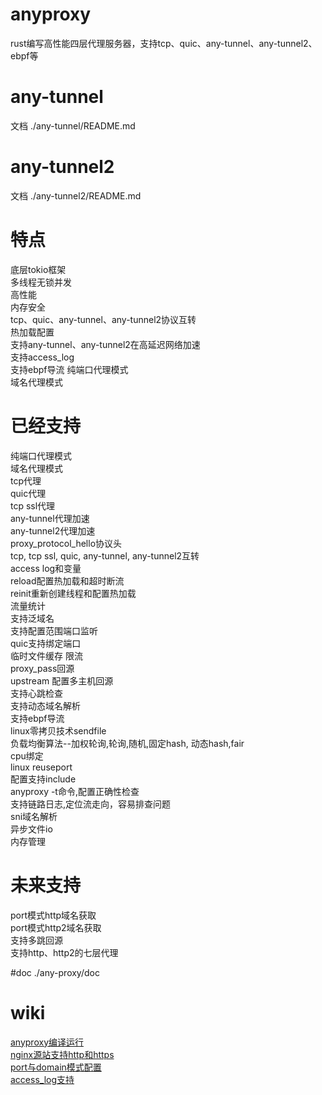 # anyproxy
rust编写高性能四层代理服务器，支持tcp、quic、any-tunnel、any-tunnel2、ebpf等

# any-tunnel
文档 ./any-tunnel/README.md

# any-tunnel2
文档 ./any-tunnel2/README.md

# 特点
底层tokio框架  
多线程无锁并发  
高性能  
内存安全  
tcp、quic、any-tunnel、any-tunnel2协议互转  
热加载配置  
支持any-tunnel、any-tunnel2在高延迟网络加速  
支持access_log  
支持ebpf导流
纯端口代理模式  
域名代理模式  

# 已经支持
纯端口代理模式  
域名代理模式  
tcp代理  
quic代理  
tcp ssl代理  
any-tunnel代理加速   
any-tunnel2代理加速  
proxy_protocol_hello协议头   
tcp, tcp ssl, quic, any-tunnel, any-tunnel2互转  
access log和变量  
reload配置热加载和超时断流    
reinit重新创建线程和配置热加载  
流量统计  
支持泛域名  
支持配置范围端口监听   
quic支持绑定端口  
临时文件缓存
限流  
proxy_pass回源  
upstream 配置多主机回源  
支持心跳检查  
支持动态域名解析  
支持ebpf导流  
linux零拷贝技术sendfile  
负载均衡算法--加权轮询,轮询,随机,固定hash, 动态hash,fair  
cpu绑定  
linux reuseport  
配置支持include  
anyproxy -t命令,配置正确性检查  
支持链路日志,定位流走向，容易排查问题  
sni域名解析  
异步文件io  
内存管理  

# 未来支持  
port模式http域名获取  
port模式http2域名获取  
支持多跳回源  
支持http、http2的七层代理  

#doc
./any-proxy/doc  

# wiki
[anyproxy编译运行](https://github.com/yefy/any-proxys/wiki/anyproxy%E7%BC%96%E8%AF%91%E8%BF%90%E8%A1%8C)  
[nginx源站支持http和https](https://github.com/yefy/any-proxys/wiki/nginx%E6%BA%90%E7%AB%99%E6%94%AF%E6%8C%81http%E5%92%8Chttps)  
[port与domain模式配置](https://github.com/yefy/any-proxys/wiki/port%E4%B8%8Edomain%E6%A8%A1%E5%BC%8F%E9%85%8D%E7%BD%AE)  
[access_log支持](https://github.com/yefy/any-proxys/wiki/access_log%E6%94%AF%E6%8C%81)  